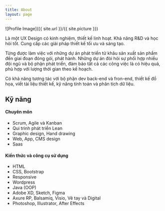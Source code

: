 ```yaml
---
title: About
layout: page
---
```

![Profile Image]({{ site.url }}/{{ site.picture }})

<p>Là một UX Design có kinh nghiệm, thiết kế linh hoạt. Khả năng R&D và học hỏi tốt. 
Cung cấp các giải pháp thiết kế tối ưu và sáng tạo.</p>

<p>Từng được làm việc với những dự án phát triển từ khâu sản xuất sản phẩm đến giai đoạn đóng gói, 
phát hành. Những dự án đòi hỏi sự phối hợp nhiều đội ngũ và bộ phận phát triển, đảm bảo tất cả các công 
việc là có hiệu quả, phù hợp với lượng thời gian theo kế hoạch.</p>

<p>Có khả năng tương tác với bộ phận dev back-end và fron-end, thiết kế đồ họa, viết tài 
liệu thiết kế, kỹ năng tính toán và phân tích dữ liệu.</p>

<h2>Kỹ năng</h2>

<h4>Chuyên môn</h4>
<ul class="skill-list">
	<li>Scrum, Agile và Kanban</li>
	<li>Qui trình phát triển Lean</li>
	<li>Graphic design, Hand drawing</li>
	<li>Web, App, CMS design</li>
	<li>Saas</li>
</ul>

<h4>Kiến thức và công cụ sử dụng</h4>
<ul class="skill-list">
	<li>HTML</li>
	<li>CSS, Bootstrap</li>
	<li>Responsive</li>	
	<li>Wordpress</li>
	<li>Java (OOP)</li>
	<li>Adobe XD, Sketch, Figma</li>
	<li>Axure RP, Balsamiq, Visio, Vẽ tay và Digital</li>
	<li>Photoshop, Illustrator, After Effects</li>
</ul>
